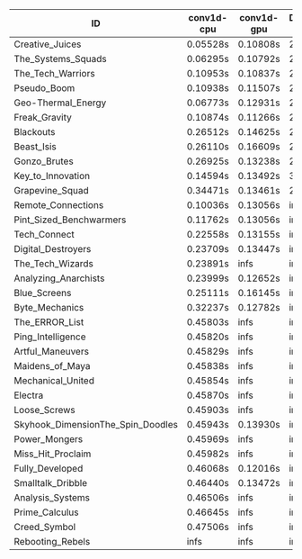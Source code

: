 |ID|conv1d-cpu|conv1d-gpu|DWSPConv2D-gpu|gemm-gpu|avg|
|-|-|-|-|-|-|
|Creative_Juices|0.05528s|0.10808s|2.77426s|1.72897s|1.16665s|
|The_Systems_Squads|0.06295s|0.10792s|2.79494s|1.76981s|1.18391s|
|The_Tech_Warriors|0.10953s|0.10837s|2.85168s|1.79653s|1.21653s|
|Pseudo_Boom|0.10938s|0.11507s|2.90107s|1.78415s|1.22742s|
|Geo-Thermal_Energy|0.06773s|0.12931s|2.83807s|1.87858s|1.22842s|
|Freak_Gravity|0.10874s|0.11266s|2.89078s|1.82786s|1.23501s|
|Blackouts|0.26512s|0.14625s|2.78325s|1.88154s|1.26904s|
|Beast_Isis|0.26110s|0.16609s|2.79184s|1.90195s|1.28024s|
|Gonzo_Brutes|0.26925s|0.13238s|2.94906s|1.83403s|1.29618s|
|Key_to_Innovation|0.14594s|0.13492s|3.05183s|2.16483s|1.37438s|
|Grapevine_Squad|0.34471s|0.13461s|2.88765s|2.50354s|1.46763s|
|Remote_Connections|0.10036s|0.13056s|infs|4.43472s|infs|
|Pint_Sized_Benchwarmers|0.11762s|0.13056s|infs|1.79527s|infs|
|Tech_Connect|0.22558s|0.13155s|infs|1.94504s|infs|
|Digital_Destroyers|0.23709s|0.13447s|infs|1.96387s|infs|
|The_Tech_Wizards|0.23891s|infs|infs|4.41574s|infs|
|Analyzing_Anarchists|0.23999s|0.12652s|infs|2.55873s|infs|
|Blue_Screens|0.25111s|0.16145s|infs|2.57239s|infs|
|Byte_Mechanics|0.32237s|0.12782s|infs|4.48015s|infs|
|The_ERROR_List|0.45803s|infs|infs|4.43227s|infs|
|Ping_Intelligence|0.45820s|infs|infs|4.46357s|infs|
|Artful_Maneuvers|0.45829s|infs|infs|4.43173s|infs|
|Maidens_of_Maya|0.45838s|infs|infs|4.53019s|infs|
|Mechanical_United|0.45854s|infs|infs|4.43070s|infs|
|Electra|0.45870s|infs|infs|4.45075s|infs|
|Loose_Screws|0.45903s|infs|infs|4.42382s|infs|
|Skyhook_DimensionThe_Spin_Doodles|0.45943s|0.13930s|infs|infs|infs|
|Power_Mongers|0.45969s|infs|infs|4.44078s|infs|
|Miss_Hit_Proclaim|0.45982s|infs|infs|4.43652s|infs|
|Fully_Developed|0.46068s|0.12016s|infs|4.44199s|infs|
|Smalltalk_Dribble|0.46440s|0.13472s|infs|4.35353s|infs|
|Analysis_Systems|0.46506s|infs|infs|4.48342s|infs|
|Prime_Calculus|0.46645s|infs|infs|4.49072s|infs|
|Creed_Symbol|0.47506s|infs|infs|4.43180s|infs|
|Rebooting_Rebels|infs|infs|infs|2.53609s|infs|
